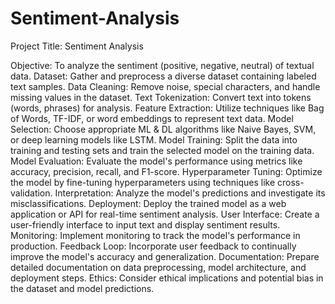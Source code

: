 # Sentiment-Analysis
Project Title: Sentiment Analysis 

Objective: To analyze the sentiment (positive, negative, neutral) of textual data.
Dataset: Gather and preprocess a diverse dataset containing labeled text samples.
Data Cleaning: Remove noise, special characters, and handle missing values in the dataset.
Text Tokenization: Convert text into tokens (words, phrases) for analysis.
Feature Extraction: Utilize techniques like Bag of Words, TF-IDF, or word embeddings to represent text data.
Model Selection: Choose appropriate ML & DL algorithms like Naive Bayes, SVM, or deep learning models like LSTM.
Model Training: Split the data into training and testing sets and train the selected model on the training data.
Model Evaluation: Evaluate the model's performance using metrics like accuracy, precision, recall, and F1-score.
Hyperparameter Tuning: Optimize the model by fine-tuning hyperparameters using techniques like cross-validation.
Interpretation: Analyze the model's predictions and investigate its misclassifications.
Deployment: Deploy the trained model as a web application or API for real-time sentiment analysis.
User Interface: Create a user-friendly interface to input text and display sentiment results.
Monitoring: Implement monitoring to track the model's performance in production.
Feedback Loop: Incorporate user feedback to continually improve the model's accuracy and generalization.
Documentation: Prepare detailed documentation on data preprocessing, model architecture, and deployment steps.
Ethics: Consider ethical implications and potential bias in the dataset and model predictions.
